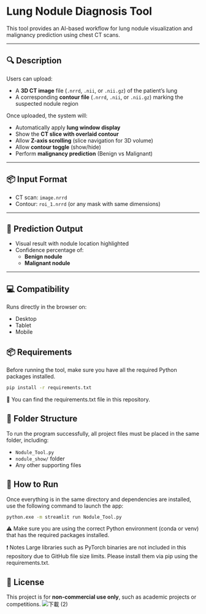 # Lung Nodule Diagnosis Tool

This tool provides an AI-based workflow for lung nodule visualization and malignancy prediction using chest CT scans.

---

## 🔍 Description

Users can upload:

- A **3D CT image** file (`.nrrd`, `.nii`, or `.nii.gz`) of the patient’s lung
- A corresponding **contour file** (`.nrrd`, `.nii`, or `.nii.gz`) marking the suspected nodule region

Once uploaded, the system will:

- Automatically apply **lung window display**
- Show the **CT slice with overlaid contour**
- Allow **Z-axis scrolling** (slice navigation for 3D volume)
- Allow **contour toggle** (show/hide)
- Perform **malignancy prediction** (Benign vs Malignant)

---

## 📦 Input Format

- CT scan: `image.nrrd`
- Contour: `roi_1.nrrd` (or any mask with same dimensions)

---

## 🚀 Prediction Output

- Visual result with nodule location highlighted
- Confidence percentage of:
  - **Benign nodule**
  - **Malignant nodule**

---

## 💻 Compatibility

Runs directly in the browser on:
- Desktop
- Tablet
- Mobile

## 📦 Requirements

Before running the tool, make sure you have all the required Python packages installed.

```bash
pip install -r requirements.txt
```
🔎 You can find the requirements.txt file in this repository.

## 📁 Folder Structure
To run the program successfully, all project files must be placed in the same folder, including:

- `Nodule_Tool.py`
- `nodule_show/` folder
- Any other supporting files

## 🚀 How to Run
Once everything is in the same directory and dependencies are installed, use the following command to launch the app:
```bash
python.exe -m streamlit run Nodule_Tool.py
```
⚠️ Make sure you are using the correct Python environment (conda or venv) that has the required packages installed.

❗ Notes
Large libraries such as PyTorch binaries are not included in this repository due to GitHub file size limits.
Please install them via pip using the requirements.txt.

## 📜 License
This project is for **non-commercial use only**, such as academic projects or competitions.
![下載 (2)](https://github.com/user-attachments/assets/5d50c434-58b0-4872-bfd1-aa5e32c67853)

